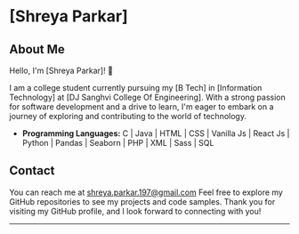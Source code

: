 # [Shreya Parkar]

## About Me

Hello, I'm [Shreya Parkar]! 👋

I am a college student currently pursuing my [B Tech] in [Information Technology] at [DJ Sanghvi College Of Engineering]. With a strong passion for software development and a drive to learn, I'm eager to embark on a journey of exploring and contributing to the world of technology.

- **Programming Languages:** C | Java | HTML | CSS | Vanilla Js | React Js | Python | Pandas | Seaborn | PHP | XML | Sass | SQL 

## Contact
You can reach me at shreya.parkar.197@gmail.com
Feel free to explore my GitHub repositories to see my projects and code samples.
Thank you for visiting my GitHub profile, and I look forward to connecting with you!

---
<!---
ShreyaCtrl/ShreyaCtrl is a ✨ special ✨ repository because its `README.md` (this file) appears on your GitHub profile.
You can click the Preview link to take a look at your changes.
--->
